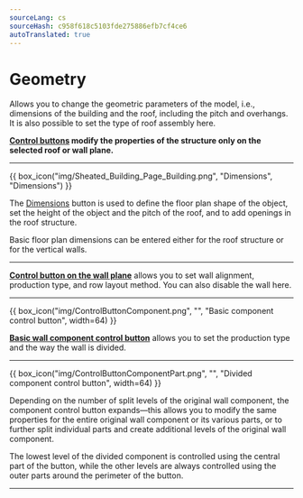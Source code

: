 ```yaml
---
sourceLang: cs
sourceHash: c958f618c5103fde275886efb7cf4ce6
autoTranslated: true
---
```


# Geometry

<p>Allows you to change the geometric parameters of the model, i.e., dimensions of the building and the roof, including the pitch and overhangs. It is also possible to set the type of roof assembly here.</p>

<p><b><u>Control buttons</u> modify the properties of the structure only on the selected roof or wall plane.</b></p>

<hr class="main">

{{ box_icon("img/Sheated_Building_Page_Building.png", "Dimensions", "Dimensions") }}

<p>The <u>Dimensions</u> button is used to define the floor plan shape of the object, set the height of the object and the pitch of the roof, and to add openings in the roof structure.</p>
<p>Basic floor plan dimensions can be entered either for the roof structure or for the vertical walls.</p>

<hr class="main">

<!--{{ box_icon("img/RoofSketchIcon64x64.png", "Roof", "Roof") }}

<p>The <u>Roof</u> button allows you to set the type of roof assembly. The roofing type and dimensions of the secondary roof structure can be changed via the <u>Cladding</u> button.</p>

<hr class="main">

{{ box_icon("img/WallIcon64x64.png", "Walls", "Walls") }}

<p>The <u>Walls</u> button allows you to set the wall alignment method, the wall manufacturing type, the cladding row layout method, and the height of the plinth.</p>
<p>These settings can be adjusted for individual walls using the relevant Control buttons.</p>

<hr class="main">

{{ box_icon("img/MainInsert64x64.png", "Add wall 2D", "Add wall 2D", fontSize=8) }}

<p>The <u>Add wall 2D</u> button allows you to add internal vertical walls to the structure and modify wall properties.</p>

<hr class="main">

{{ box_icon("img/PvgisIcon64x64.png", "Power", "Power") }}

<p>
Allows you to evaluate the potential solar radiation output on individual roof surfaces.
</p>

<p>
...The functionality of the <u>Power</u> button is being prepared for a future version of the program...
</p>

<hr class="main">

{{ box_icon("img/DimensionLinearIcon64x64.png", "Annotation", "Annotation") }}

<p>The <u>Annotation</u> button allows you to add arbitrary floor plan dimensions to the model.</p>

<hr class="main">

{{ box_icon("img/TapeMeasureIcon64x64.png", "Measure", "Measure") }}

<p>The <u>Measure</u> button allows you to check the dimensions of the model.</p>

<hr class="main">

{{ box_icon("img/ControlButton.png", "", "Control button", width=64) }}

<!--<p><b><u>Control button on the roof plane</u></b> allows you to set the type of roof assembly for individual roof planes.</p>-->
<p><b><u>Control button on the wall plane</u></b> allows you to set wall alignment, production type, and row layout method. You can also disable the wall here.</p>

<hr class="main">

{{ box_icon("img/ControlButtonComponent.png", "", "Basic component control button", width=64) }}

<p><b><u>Basic wall component control button</u></b> allows you to set the production type and the way the wall is divided.</p>

<hr class="main">

{{ box_icon("img/ControlButtonComponentPart.png", "", "Divided component control button", width=64) }}

<p>Depending on the number of split levels of the original wall component, the component control button expands—this allows you to modify the same properties for the entire original wall component or its various parts, or to further split individual parts and create additional levels of the original wall component.</p>

<p>The lowest level of the divided component is controlled using the central part of the button, while the other levels are always controlled using the outer parts around the perimeter of the button.</p>

<hr class="main">

<!-- product: HiStruct Building Configurator -->